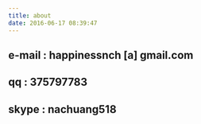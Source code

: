 ```yaml
---
title: about
date: 2016-06-17 08:39:47
---
```


## e-mail : happinessnch [a] gmail.com
## qq : 375797783
## skype : nachuang518


